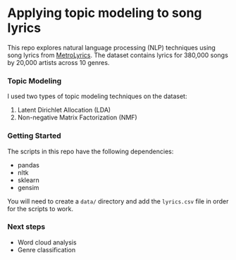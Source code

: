# Applying topic modeling to song lyrics

This repo explores natural language processing (NLP) techniques using song lyrics from [MetroLyrics](http://www.metrolyrics.com/). The dataset contains lyrics for 380,000 songs by 20,000 artists across 10 genres.

### Topic Modeling 

I used two types of topic modeling techniques on the dataset:

1. Latent Dirichlet Allocation (LDA)
2. Non-negative Matrix Factorization (NMF)


### Getting Started

The scripts in this repo have the following dependencies:

- pandas
- nltk
- sklearn
- gensim

You will need to create a `data/` directory and add the `lyrics.csv` file in order for the scripts to work. 

### Next steps

- Word cloud analysis
- Genre classification


